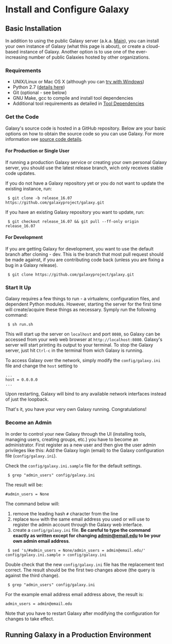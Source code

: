 # Install and Configure Galaxy

## Basic Installation

In addition to using the public Galaxy server (a.k.a. [Main](https://wiki.galaxyproject.org/Main)), you can install your own instance of Galaxy (what this page is about), or create a cloud-based instance of Galaxy. Another option is to use one of the ever-increasing number of public Galaxies hosted by other organizations.

### Requirements

 * UNIX/Linux or Mac OS X (although you can [try with Windows](https://wiki.galaxyproject.org/Admin/Config/Windows))
 * Python 2.7 ([details here](https://wiki.galaxyproject.org/Admin/Python))
 * Git (optional - see below)
 * GNU Make, gcc to compile and install tool dependencies
 * Additional tool requirements as detailed in [Tool Dependencies](https://wiki.galaxyproject.org/Admin/Tools/ToolDependencies)

### Get the Code

Galaxy's source code is hosted in a GitHub repository. Below are your basic options on how to obtain the source code so you can use Galaxy. For more information see [source code details](https://wiki.galaxyproject.org/Develop/SourceCode).

#### For Production or Single User

If running a production Galaxy service or creating your own personal Galaxy server, you should use the latest release branch, wich only receives stable code updates.

If you do not have a Galaxy repository yet or you do not want to update the existing instance, run:

```
 $ git clone -b release_16.07 https://github.com/galaxyproject/galaxy.git
```

If you have an existing Galaxy repository you want to update, run:

```
 $ git checkout release_16.07 && git pull --ff-only origin release_16.07
```

#### For Development

If you are getting Galaxy for development, you want to use the default branch after cloning - dev. This is the branch that most pull request should be made against, if you are contributing code back (unless you are fixing a bug in a Galaxy release).

```
 $ git clone https://github.com/galaxyproject/galaxy.git
```

### Start It Up

Galaxy requires a few things to run - a virtualenv, configuration files, and dependent Python modules. However, starting the server for the first time will create/acquire these things as necessary. Symply run the following command:

```
 $ sh run.sh
```

This will start up the server on ```localhost``` and port ```8080```, so Galaxy can be accessed from your web web browser at ```http://localhost:8080```. Galaxy's server will start printing its output to your terminal. To stop the Galaxy server, just hit ```Ctrl-c``` in the terminal from wich Galaxy is running.

To access Galaxy over the network, simply modify the ```config/galaxy.ini``` file and change the ```host``` setting to

```
...
host = 0.0.0.0
...
```

Upon restarting, Galaxy will bind to any available network interfaces instead of just the loopback.

That's it, you have your very own Galaxy running. Congratulations!

### Become an Admin

In order to control your new Galaxy through the UI (installing tools, managing users, creating groups, etc.) you have to become an administrator. First register as a new user and then give the user admin privileges like this: Add the Galaxy login (email) to the Galaxy configuration file (```config/galaxy.ini```).

Check the ```config/galaxy.ini.sample``` file for the default settings.

```
 $ grep "admin_users" config/galaxy.ini
```

The result will be:

```
#admin_users = None
```

The command below will:

 1. remove the leading hash ```#``` character from the line
 2. replace ```None``` with the same email address you used or will use to register the admin account through the Galaxy web interface.
 3. create a ```config/galaxy.ini``` file. __Be careful to type the command exactly as written except for changing admin@email.edu to be your own admin email address__.

```
 $ sed 's/#admin_users = None/admin_users = admin@email.edu/' config/galaxy.ini.sample > config/galaxy.ini
```

Double check that the new ```config/galaxy.ini``` file has the replacement text correct. The result should be the first two changes above (the query is against the third change).

```
 $ grep "admin_users" config/galaxy.ini
```

For the example email address email address above, the result is:

```
admin_users = admin@email.edu
```

Note that you have to restart Galaxy after modifying the configuration for changes to take effect.



## Running Galaxy in a Production Environment
